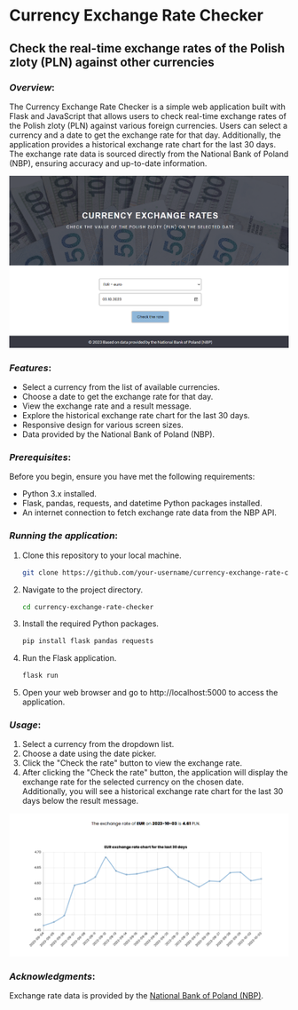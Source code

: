 # Currency Exchange Rate Checker
## Check the real-time exchange rates of the Polish zloty (PLN) against other currencies

### *Overview*:
The Currency Exchange Rate Checker is a simple web application built with Flask and JavaScript that allows users to check real-time exchange rates of the Polish zloty (PLN) against various foreign currencies. Users can select a currency and a date to get the exchange rate for that day. Additionally, the application provides a historical exchange rate chart for the last 30 days. The exchange rate data is sourced directly from the National Bank of Poland (NBP), ensuring accuracy and up-to-date information.

![Currency Exchange Rate Checker Form](./img/currency_rate_1.png)

### *Features*:
- Select a currency from the list of available currencies.
- Choose a date to get the exchange rate for that day.
- View the exchange rate and a result message.
- Explore the historical exchange rate chart for the last 30 days.
- Responsive design for various screen sizes.
- Data provided by the National Bank of Poland (NBP).

### *Prerequisites*:
Before you begin, ensure you have met the following requirements:
- Python 3.x installed.
- Flask, pandas, requests, and datetime Python packages installed.
- An internet connection to fetch exchange rate data from the NBP API.

### *Running the application*:
1. Clone this repository to your local machine.

   ```bash
   git clone https://github.com/your-username/currency-exchange-rate-checker.git
   ```
2. Navigate to the project directory.
    ```bash
    cd currency-exchange-rate-checker
    ```
3. Install the required Python packages.
    ```bash
    pip install flask pandas requests
    ```
4. Run the Flask application.
    ```bash
    flask run
    ```
5. Open your web browser and go to http://localhost:5000 to access the application.

### *Usage*:
1. Select a currency from the dropdown list.
2. Choose a date using the date picker.
3. Click the "Check the rate" button to view the exchange rate.
4. After clicking the "Check the rate" button, the application will display the exchange rate for the selected currency on the chosen date. Additionally, you will see a historical exchange rate chart for the last 30 days below the result message.

![Currency Exchange Rate Checker Result](./img/currency_rate_2.png)
<!-- <img src="./img/currency_rate_app.png" alt="Currency Exchange Rate Checker Interface" width=1350 height=1397> -->


### *Acknowledgments*:
Exchange rate data is provided by the [National Bank of Poland (NBP)](https://www.nbp.pl/).